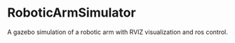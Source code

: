 # RoboticArmSimulator
A gazebo simulation of a robotic arm with RVIZ visualization and ros control.
